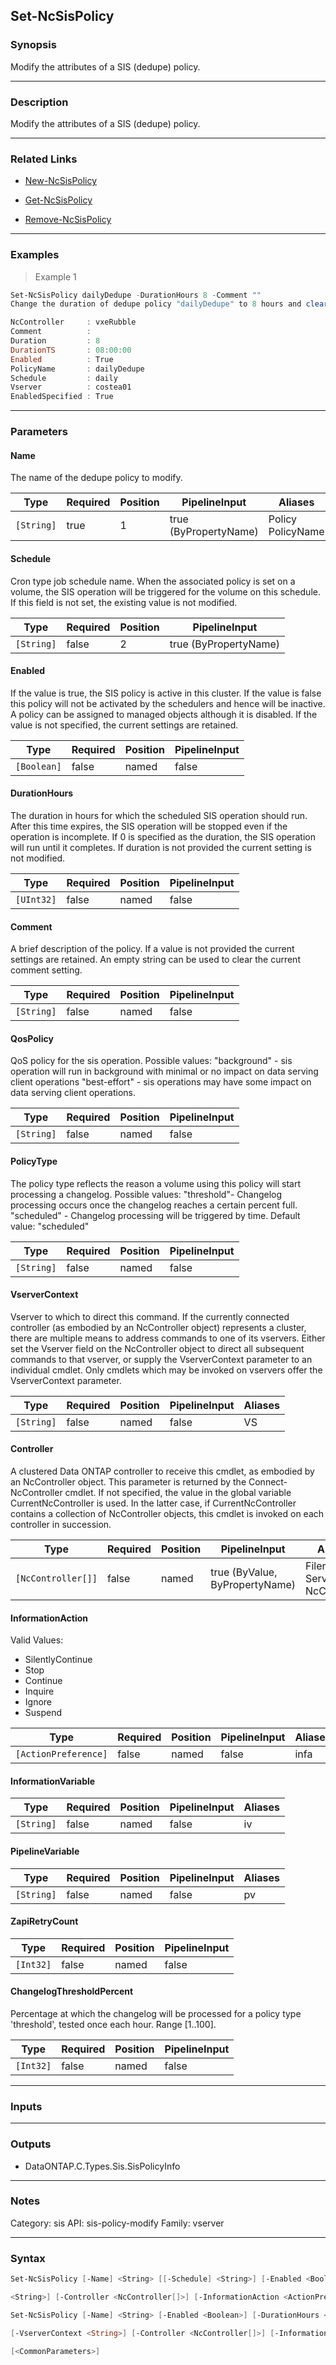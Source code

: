 Set-NcSisPolicy
---------------

### Synopsis
Modify the attributes of a SIS (dedupe) policy.

---

### Description

Modify the attributes of a SIS (dedupe) policy.

---

### Related Links
* [New-NcSisPolicy](New-NcSisPolicy)

* [Get-NcSisPolicy](Get-NcSisPolicy)

* [Remove-NcSisPolicy](Remove-NcSisPolicy)

---

### Examples
> Example 1

```PowerShell
Set-NcSisPolicy dailyDedupe -DurationHours 8 -Comment ""
Change the duration of dedupe policy "dailyDedupe" to 8 hours and clear the associated comment.

NcController     : vxeRubble
Comment          :
Duration         : 8
DurationTS       : 08:00:00
Enabled          : True
PolicyName       : dailyDedupe
Schedule         : daily
Vserver          : costea01
EnabledSpecified : True

```

---

### Parameters
#### **Name**
The name of the dedupe policy to modify.

|Type      |Required|Position|PipelineInput        |Aliases              |
|----------|--------|--------|---------------------|---------------------|
|`[String]`|true    |1       |true (ByPropertyName)|Policy<br/>PolicyName|

#### **Schedule**
Cron type job schedule name.  When the associated policy is set on a volume, the SIS operation will be triggered for the volume on this schedule.  If this field is not set, the existing value is not modified.

|Type      |Required|Position|PipelineInput        |
|----------|--------|--------|---------------------|
|`[String]`|false   |2       |true (ByPropertyName)|

#### **Enabled**
If the value is true, the SIS policy is active in this cluster.  If the value is false this policy will not be activated by the schedulers and hence will be inactive.  A policy can be assigned to managed objects although it is disabled.  If the value is not specified, the current settings are retained.

|Type       |Required|Position|PipelineInput|
|-----------|--------|--------|-------------|
|`[Boolean]`|false   |named   |false        |

#### **DurationHours**
The duration in hours for which the scheduled SIS operation should run.  After this time expires, the SIS operation will be stopped even if the operation is incomplete.  If 0 is specified as the duration, the SIS operation will run until it completes.  If duration is not provided the current setting is not modified.

|Type      |Required|Position|PipelineInput|
|----------|--------|--------|-------------|
|`[UInt32]`|false   |named   |false        |

#### **Comment**
A brief description of the policy.  If a value is not provided the current settings are retained.  An empty string can be used to clear the current comment setting.

|Type      |Required|Position|PipelineInput|
|----------|--------|--------|-------------|
|`[String]`|false   |named   |false        |

#### **QosPolicy**
QoS policy for the sis operation. 
Possible values:
"background" - sis operation will run in background with minimal or no impact on data serving client operations
"best-effort" - sis operations may have some impact on data serving client operations.

|Type      |Required|Position|PipelineInput|
|----------|--------|--------|-------------|
|`[String]`|false   |named   |false        |

#### **PolicyType**
The policy type reflects the reason a volume using this policy will start processing a changelog.
Possible values: 
"threshold"- Changelog processing occurs once the changelog reaches a certain percent full.
"scheduled" - Changelog processing will be triggered by time.
Default value: "scheduled"

|Type      |Required|Position|PipelineInput|
|----------|--------|--------|-------------|
|`[String]`|false   |named   |false        |

#### **VserverContext**
Vserver to which to direct this command.  If the currently connected controller (as embodied by an NcController object) represents a cluster, there are multiple means to address commands to one of its vservers.  Either set the Vserver field on the NcController object to direct all subsequent commands to that vserver, or supply the VserverContext parameter to an individual cmdlet.  Only cmdlets which may be invoked on vservers offer the VserverContext parameter.

|Type      |Required|Position|PipelineInput|Aliases|
|----------|--------|--------|-------------|-------|
|`[String]`|false   |named   |false        |VS     |

#### **Controller**
A clustered Data ONTAP controller to receive this cmdlet, as embodied by an NcController object.  This parameter is returned by the Connect-NcController cmdlet.  If not specified, the value in the global variable CurrentNcController is used.  In the latter case, if CurrentNcController contains a collection of NcController objects, this cmdlet is invoked on each controller in succession.

|Type              |Required|Position|PipelineInput                 |Aliases                          |
|------------------|--------|--------|------------------------------|---------------------------------|
|`[NcController[]]`|false   |named   |true (ByValue, ByPropertyName)|Filer<br/>Server<br/>NcController|

#### **InformationAction**

Valid Values:

* SilentlyContinue
* Stop
* Continue
* Inquire
* Ignore
* Suspend

|Type                |Required|Position|PipelineInput|Aliases|
|--------------------|--------|--------|-------------|-------|
|`[ActionPreference]`|false   |named   |false        |infa   |

#### **InformationVariable**

|Type      |Required|Position|PipelineInput|Aliases|
|----------|--------|--------|-------------|-------|
|`[String]`|false   |named   |false        |iv     |

#### **PipelineVariable**

|Type      |Required|Position|PipelineInput|Aliases|
|----------|--------|--------|-------------|-------|
|`[String]`|false   |named   |false        |pv     |

#### **ZapiRetryCount**

|Type     |Required|Position|PipelineInput|
|---------|--------|--------|-------------|
|`[Int32]`|false   |named   |false        |

#### **ChangelogThresholdPercent**
Percentage at which the changelog will be processed for a policy type 'threshold', tested once each hour. Range [1..100].

|Type     |Required|Position|PipelineInput|
|---------|--------|--------|-------------|
|`[Int32]`|false   |named   |false        |

---

### Inputs

---

### Outputs
* DataONTAP.C.Types.Sis.SisPolicyInfo

---

### Notes
Category: sis
API: sis-policy-modify
Family: vserver

---

### Syntax
```PowerShell
Set-NcSisPolicy [-Name] <String> [[-Schedule] <String>] [-Enabled <Boolean>] [-DurationHours <UInt32>] [-Comment <String>] [-QosPolicy <String>] [-PolicyType <String>] [-VserverContext 
```
```PowerShell
<String>] [-Controller <NcController[]>] [-InformationAction <ActionPreference>] [-InformationVariable <String>] [-PipelineVariable <String>] [-ZapiRetryCount <Int32>] [<CommonParameters>]
```
```PowerShell
Set-NcSisPolicy [-Name] <String> [-Enabled <Boolean>] [-DurationHours <UInt32>] [-Comment <String>] [-QosPolicy <String>] [-PolicyType <String>] [-ChangelogThresholdPercent <Int32>] 
```
```PowerShell
[-VserverContext <String>] [-Controller <NcController[]>] [-InformationAction <ActionPreference>] [-InformationVariable <String>] [-PipelineVariable <String>] [-ZapiRetryCount <Int32>] 
```
```PowerShell
[<CommonParameters>]
```
